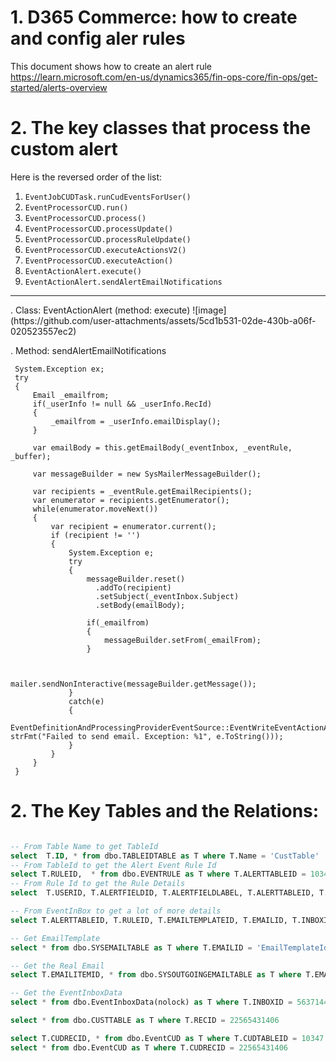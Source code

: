 # 1. D365 Commerce:  how to create and config aler rules<br/>

This document shows how to create an alert rule  https://learn.microsoft.com/en-us/dynamics365/fin-ops-core/fin-ops/get-started/alerts-overview <br/>

# 2. The key classes that process the custom alert <br/>
Here is the reversed order of the list:

1. `EventJobCUDTask.runCudEventsForUser()`
2. `EventProcessorCUD.run()`
3. `EventProcessorCUD.process()`
4. `EventProcessorCUD.processUpdate()`
5. `EventProcessorCUD.processRuleUpdate()`
6. `EventProcessorCUD.executeActionsV2()`
7. `EventProcessorCUD.executeAction()`
8. `EventActionAlert.execute()`
9. `EventActionAlert.sendAlertEmailNotifications`
<hr/>
. Class: EventActionAlert (method: execute)
![image](https://github.com/user-attachments/assets/5cd1b531-02de-430b-a06f-020523557ec2)

. Method: sendAlertEmailNotifications
```
 System.Exception ex;
 try
 {
     Email _emailfrom;
     if(_userInfo != null && _userInfo.RecId)
     {
         _emailfrom = _userInfo.emailDisplay();
     }

     var emailBody = this.getEmailBody(_eventInbox, _eventRule, _buffer);
     
     var messageBuilder = new SysMailerMessageBuilder();
     
     var recipients = _eventRule.getEmailRecipients();
     var enumerator = recipients.getEnumerator();
     while(enumerator.moveNext())
     {
         var recipient = enumerator.current();
         if (recipient != '')
         {
             System.Exception e;
             try
             {
                 messageBuilder.reset()
                   .addTo(recipient)
                   .setSubject(_eventInbox.Subject)
                   .setBody(emailBody);

                 if(_emailfrom)
                 {
                     messageBuilder.setFrom(_emailFrom);
                 }
                 

                 mailer.sendNonInteractive(messageBuilder.getMessage());
             }
             catch(e)
             {
                 EventDefinitionAndProcessingProviderEventSource::EventWriteEventActionAlertInfo("sendAlertEmailNotifications", strFmt("Failed to send email. Exception: %1", e.ToString()));
             }
         }
     }
 }
```


# 2. The Key Tables and the Relations:<br/>

```sql

-- From Table Name to get TableId
select  T.ID, * from dbo.TABLEIDTABLE as T where T.Name = 'CustTable'
-- From TableId to get the Alert Event Rule Id
select T.RULEID,  * from dbo.EVENTRULE as T where T.ALERTTABLEID = 10347
-- From Rule Id to get the Rule Details
select  T.USERID, T.ALERTFIELDID, T.ALERTFIELDLABEL, T.ALERTTABLEID, T.COMPANYID, T.MESSAGE, T.SUBJECT, * from dbo.EVENTRULE as T where T.RULEID = 000263

-- From EventInBox to get a lot of more details
select T.ALERTTABLEID, T.RULEID, T.EMAILTEMPLATEID, T.EMAILID, T.INBOXID, T.ALERTEDFOR, T.SENDEMAIL, T.SUBJECT, T.MESSAGE, T.EMAILRECIPIENT, T.INBOXID, * from dbo.EVENTINBOX as T where T.ALERTTABLEID = 10347 and T.RULEID = 000263

-- Get EmailTemplate
select * from dbo.SYSEMAILTABLE as T where T.EMAILID = 'EmailTemplateId from EVENTINBOX' -- EmailTemplateId

-- Get the Real Email
select T.EMAILITEMID, * from dbo.SYSOUTGOINGEMAILTABLE as T where T.EMAILITEMID = 'EmailId from EVENTINBOX '

-- Get the EventInboxData
select * from dbo.EventInboxData(nolock) as T where T.INBOXID = 5637144581-- 'InBoxId from dbo.EVENTINBOX'

select * from dbo.CUSTTABLE as T where T.RECID = 22565431406

select T.CUDRECID, * from dbo.EventCUD as T where T.CUDTABLEID = 10347
select * from dbo.EventCUD as T where T.CUDRECID = 22565431406
```








  
